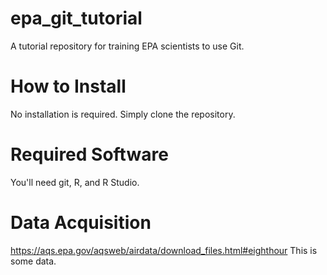 # epa_git_tutorial
A tutorial repository for training EPA scientists to use Git.

# How to Install
No installation is required. Simply clone the repository.

# Required Software
You'll need git, R, and R Studio.

# Data Acquisition
https://aqs.epa.gov/aqsweb/airdata/download_files.html#eighthour
This is some data.
